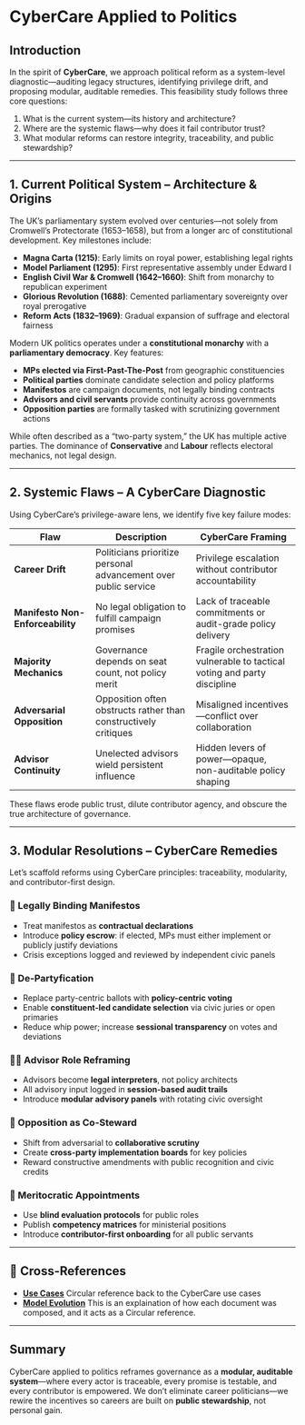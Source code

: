 # CyberCare Applied to Politics  

## Introduction  

In the spirit of **CyberCare**, we approach political reform as a system-level diagnostic—auditing legacy structures, identifying privilege drift, and proposing modular, auditable remedies. This feasibility study follows three core questions:  
1. What is the current system—its history and architecture?  
2. Where are the systemic flaws—why does it fail contributor trust?  
3. What modular reforms can restore integrity, traceability, and public stewardship?

---

## 1. Current Political System – Architecture & Origins  

The UK’s parliamentary system evolved over centuries—not solely from Cromwell’s Protectorate (1653–1658), but from a longer arc of constitutional development. Key milestones include:  
- **Magna Carta (1215)**: Early limits on royal power, establishing legal rights  
- **Model Parliament (1295)**: First representative assembly under Edward I  
- **English Civil War & Cromwell (1642–1660)**: Shift from monarchy to republican experiment  
- **Glorious Revolution (1688)**: Cemented parliamentary sovereignty over royal prerogative  
- **Reform Acts (1832–1969)**: Gradual expansion of suffrage and electoral fairness  

Modern UK politics operates under a **constitutional monarchy** with a **parliamentary democracy**. Key features:  
- **MPs elected via First-Past-The-Post** from geographic constituencies  
- **Political parties** dominate candidate selection and policy platforms  
- **Manifestos** are campaign documents, not legally binding contracts  
- **Advisors and civil servants** provide continuity across governments  
- **Opposition parties** are formally tasked with scrutinizing government actions  

While often described as a “two-party system,” the UK has multiple active parties. The dominance of **Conservative** and **Labour** reflects electoral mechanics, not legal design.

---

## 2. Systemic Flaws – A CyberCare Diagnostic  

Using CyberCare’s privilege-aware lens, we identify five key failure modes:

| Flaw | Description | CyberCare Framing |
|------|-------------|-------------------|
| **Career Drift** | Politicians prioritize personal advancement over public service | Privilege escalation without contributor accountability |
| **Manifesto Non-Enforceability** | No legal obligation to fulfill campaign promises | Lack of traceable commitments or audit-grade policy delivery |
| **Majority Mechanics** | Governance depends on seat count, not policy merit | Fragile orchestration vulnerable to tactical voting and party discipline |
| **Adversarial Opposition** | Opposition often obstructs rather than constructively critiques | Misaligned incentives—conflict over collaboration |
| **Advisor Continuity** | Unelected advisors wield persistent influence | Hidden levers of power—opaque, non-auditable policy shaping |

These flaws erode public trust, dilute contributor agency, and obscure the true architecture of governance.

---

## 3. Modular Resolutions – CyberCare Remedies  

Let’s scaffold reforms using CyberCare principles: traceability, modularity, and contributor-first design.

### 🧾 Legally Binding Manifestos  
- Treat manifestos as **contractual declarations**  
- Introduce **policy escrow**: if elected, MPs must either implement or publicly justify deviations  
- Crisis exceptions logged and reviewed by independent civic panels

### 🧠 De-Partyfication  
- Replace party-centric ballots with **policy-centric voting**  
- Enable **constituent-led candidate selection** via civic juries or open primaries  
- Reduce whip power; increase **sessional transparency** on votes and deviations

### 🧑‍⚖️ Advisor Role Reframing  
- Advisors become **legal interpreters**, not policy architects  
- All advisory input logged in **session-based audit trails**  
- Introduce **modular advisory panels** with rotating civic oversight

### 🤝 Opposition as Co-Steward  
- Shift from adversarial to **collaborative scrutiny**  
- Create **cross-party implementation boards** for key policies  
- Reward constructive amendments with public recognition and civic credits

### 🧬 Meritocratic Appointments  
- Use **blind evaluation protocols** for public roles  
- Publish **competency matrices** for ministerial positions  
- Introduce **contributor-first onboarding** for all public servants

---
##  🔗 Cross-References

- [**Use Cases**](../Docs/usecases.md) Circular reference back to the CyberCare use cases
- [**Model Evolution**](./evolution.md) This is an explaination of how each document was composed, and it acts as a Circular reference.

---

## Summary  

CyberCare applied to politics reframes governance as a **modular, auditable system**—where every actor is traceable, every promise is testable, and every contributor is empowered. We don’t eliminate career politicians—we rewire the incentives so careers are built on **public stewardship**, not personal gain.
